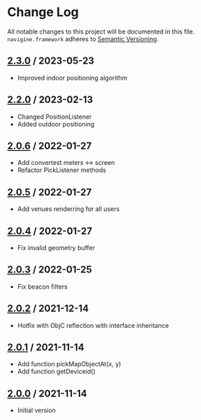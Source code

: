 # Change Log
All notable changes to this project will be documented in this file.
`navigine.framework` adheres to [Semantic Versioning](http://semver.org/).

## [2.3.0](https://github.com/Navigine/navigine_ios_framework/releases/tag/v.2.3.0) / 2023-05-23
* Improved indoor positioning algorithm

## [2.2.0](https://github.com/Navigine/navigine_ios_framework/releases/tag/v.2.2.0) / 2023-02-13
* Changed PositionListener
* Added outdoor positioning

## [2.0.6](https://github.com/Navigine/navigine_ios_framework/releases/tag/v.2.0.6) / 2022-01-27
* Add convertest meters <-> screen
* Refactor PickListener methods

## [2.0.5](https://github.com/Navigine/navigine_ios_framework/releases/tag/v.2.0.5) / 2022-01-27
* Add venues renderring for all users

## [2.0.4](https://github.com/Navigine/navigine_ios_framework/releases/tag/v.2.0.4) / 2022-01-27
* Fix invalid geometry buffer

## [2.0.3](https://github.com/Navigine/navigine_ios_framework/releases/tag/v.2.0.3) / 2022-01-25
* Fix beacon filters

## [2.0.2](https://github.com/Navigine/navigine_ios_framework/releases/tag/v.2.0.2) / 2021-12-14
* Hotfix with ObjC reflection with interface inheritance

## [2.0.1](https://github.com/Navigine/navigine_ios_framework/releases/tag/v.2.0.1) / 2021-11-14
* Add function pickMapObjectAt(x, y)
* Add function getDeviceid()

## [2.0.0](https://github.com/Navigine/navigine_ios_framework/releases/tag/v.2.0.0) / 2021-11-14
* Initial version
